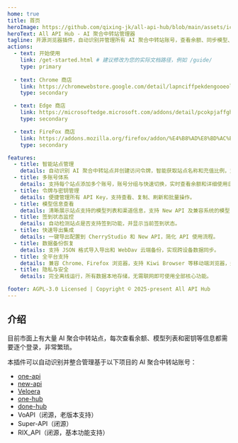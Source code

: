 ```yaml
---
home: true
title: 首页
heroImage: https://github.com/qixing-jk/all-api-hub/blob/main/assets/icon.png?raw=true
heroText: All API Hub - AI 聚合中转站管理器
tagline: 开源浏览器插件，自动识别并管理所有 AI 聚合中转站账号，查看余额、同步模型、管理密钥，支持跨平台和云端备份
actions:
  - text: 开始使用
    link: /get-started.html # 建议修改为您的实际文档路径，例如 /guide/
    type: primary
    
  - text: Chrome 商店
    link: https://chromewebstore.google.com/detail/lapnciffpekdengooeolaienkeoilfeo
    type: secondary

  - text: Edge 商店
    link: https://microsoftedge.microsoft.com/addons/detail/pcokpjaffghgipcgjhapgdpeddlhblaa
    type: secondary

  - text: FireFox 商店
    link: https://addons.mozilla.org/firefox/addon/%E4%B8%AD%E8%BD%AC%E7%AB%99%E7%AE%A1%E7%90%86%E5%99%A8-all-api-hub
    type: secondary

features:
  - title: 智能站点管理
    details: 自动识别 AI 聚合中转站点并创建访问令牌，智能获取站点名称和充值比例，支持重复检测和手动添加。
  - title: 多账号体系
    details: 支持每个站点添加多个账号，账号分组与快速切换，实时查看余额和详细使用日志。
  - title: 令牌与密钥管理
    details: 便捷管理所有 API Key，支持查看、复制、刷新和批量操作。
  - title: 模型信息查看
    details: 清晰展示站点支持的模型列表和渠道信息，支持 New API 及兼容系统的模型自动同步。
  - title: 签到状态监控
    details: 自动检测站点是否支持签到功能，并显示当前签到状态。
  - title: 快速导出集成
    details: 一键导出配置到 CherryStudio 和 New API，简化 API 使用流程。
  - title: 数据备份恢复
    details: 支持 JSON 格式导入导出和 WebDav 云端备份，实现跨设备数据同步。
  - title: 全平台支持
    details: 兼容 Chrome、Firefox 浏览器，支持 Kiwi Browser 等移动端浏览器，适配深色模式。
  - title: 隐私与安全
    details: 完全离线运行，所有数据本地存储，无需联网即可使用全部核心功能。

footer: AGPL-3.0 Licensed | Copyright © 2025-present All API Hub
---
```


## 介绍

目前市面上有大量 AI 聚合中转站点，每次查看余额、模型列表和密钥等信息都需要逐个登录，非常繁琐。

本插件可以自动识别并整合管理基于以下项目的 AI 聚合中转站账号：

- [one-api](https://github.com/songquanpeng/one-api)
- [new-api](https://github.com/QuantumNous/new-api)
- [Veloera](https://github.com/Veloera/Veloera)
- [one-hub](https://github.com/MartialBE/one-hub)
- [done-hub](https://github.com/deanxv/done-hub)
- VoAPI（闭源，老版本支持）
- Super-API（闭源）
- RIX_API（闭源，基本功能支持）
